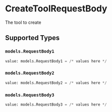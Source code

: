 # CreateToolRequestBody

The tool to create


## Supported Types

### `models.RequestBody1`

```python
value: models.RequestBody1 = /* values here */
```

### `models.RequestBody2`

```python
value: models.RequestBody2 = /* values here */
```

### `models.RequestBody3`

```python
value: models.RequestBody3 = /* values here */
```

